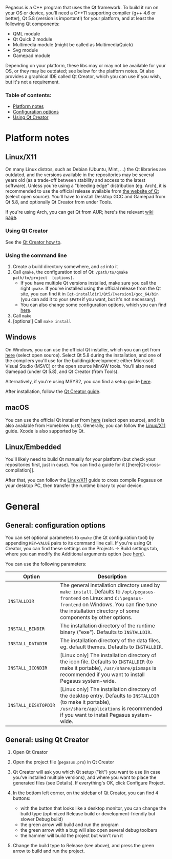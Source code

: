 Pegasus is a C++ program that uses the Qt framework. To build it run on your OS or device, you'll need a C++11 supporting compiler (g++ 4.6 or better), Qt 5.8 (version is important!) for your platform, and at least the following Qt components:

- QML module
- Qt Quick 2 module
- Multimedia module (might be called as MultimediaQuick)
- Svg module
- Gamepad module

Depending on your platform, these libs may or may not be available for your OS, or they may be outdated; see below for the platform notes. Qt also provides a graphical IDE called Qt Creator, which you can use if you wish, but it's not a requirement.

### Table of contents:
- [Platform notes](#platform-notes)
- [Configuration options](#general-configuration-options)
- [Using Qt Creator](#general-using-qt-creator)

# Platform notes

## Linux/X11

On many Linux distros, such as Debian (Ubuntu, Mint, ...) the Qt libraries are outdated, and the versions available in the repositories may be several years old (as a trade-off between stability and access to the latest software). Unless you're using a "bleeding edge" distribution (eg. Arch), it is recommended to use the official release available from [the website of Qt](https://info.qt.io/download-qt-for-application-development) (select open source). You'll have to install Desktop GCC and Gamepad from Qt 5.8, and optionally Qt Creator from under Tools.

If you're using Arch, you can get Qt from AUR; here's the relevant [wiki page](https://wiki.archlinux.org/index.php/qt#Installation).

### Using Qt Creator

See the [Qt Creator how to](#general-using-qt-creator).

### Using the command line

1. Create a build directory somewhere, and `cd` into it
2. Call `qmake`, the configuration tool of Qt: `/path/to/qmake  path/to/project  [options]`.
    - If you have multiple Qt versions installed, make sure you call the right `qmake`. If you've installed using the official release from the Qt site, you can find it in `[qt-installdir]/Qt5/[version]/gcc_64/bin` (you can add it to your `$PATH` if you want, but it's not necessary).
    - You can also change some configuration options, which you can find [here](#general-configuration-options).
3. Call `make`
4. [optional] Call `make install`

## Windows

On Windows, you can use the official Qt installer, which you can get from [here](https://info.qt.io/download-qt-for-application-development) (select open source). Select Qt 5.8 during the installation, and one of the compilers you'll use for the building/development: either Microsoft Visual Studio (MSVC) or the open source MinGW tools. You'll also need Gamepad (under Qt 5.8), and Qt Creator (from Tools).

Alternatively, if you're using MSYS2, you can find a setup guide [here](https://wiki.qt.io/MSYS2).

After installation, follow the [Qt Creator guide](#general-using-qt-creator).

## macOS

You can use the official Qt installer from [here](https://info.qt.io/download-qt-for-application-development) (select open source), and it is also available from Homebrew (`qt5`). Generally, you can follow the [Linux/X11](#linuxx11) guide. Xcode is also supported by Qt.

## Linux/Embedded

You'll likely need to build Qt manually for your platform (but check your repositories first, just in case). You can find a guide for it [[here|Qt-cross-compilation]].

After that, you can follow the [Linux/X11](#linuxx11) guide to cross compile Pegasus on your desktop PC, then transfer the runtime binary to your device.

# General

## General: configuration options

You can set optional parameters to `qmake` (the Qt configuration tool) by appending `KEY=VALUE` pairs to its command line call. If you're using Qt Creator, you can find these settings on the Projects -> Build settings tab, where you can modify the Additional arguments option (see [here](https://doc.qt.io/qtcreator/creator-build-settings.html#build-steps)).

You can use the following parameters:

Option | Description
---|---
`INSTALLDIR` | The general installation directory used by `make install`. Defaults to `/opt/pegasus-frontend` on Linux and `C:\pegasus-frontend` on Windows. You can fine tune the installation directory of some components by other options.
`INSTALL_BINDIR` | The installation directory of the runtime binary ("exe"). Defaults to `INSTALLDIR`.
`INSTALL_DATADIR` | The installation directory of the data files, eg. default themes. Defaults to `INSTALLDIR`.
`INSTALL_ICONDIR` | [Linux only] The installation directory of the icon file. Defaults to `INSTALLDIR` (to make it portable), `/usr/share/pixmaps` is recommended if you want to install Pegasus system-wide.
`INSTALL_DESKTOPDIR` | [Linux only] The installation directory of the desktop entry. Defaults to `INSTALLDIR` (to make it portable), `/usr/share/applications` is recommended if you want to install Pegasus system-wide.

## General: using Qt Creator

1. Open Qt Creator
2. Open the project file (`pegasus.pro`) in Qt Creator
3. Qt Creator will ask you which Qt setup ("kit") you want to use (in case you've installed multiple versions), and where you want to place the generated files (see Details). If everything's OK, click Configure Project.
4. In the bottom left corner, on the sidebar of Qt Creator, you can find 4 buttons:

    - with the button that looks like a desktop monitor, you can change the build type (optimized Release build or development-friendly but slower Debug build)
    - the green arrow will build and run the program
    - the green arrow with a bug will also open several debug toolbars
    - the hammer will build the project but won't run it

5. Change the build type to Release (see above), and press the green arrow to build and run the project.
